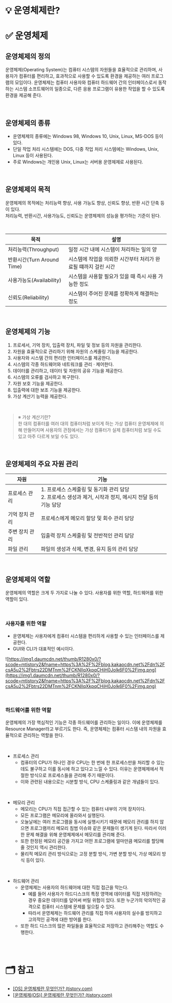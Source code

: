 # 💡 운영체제란?

# ✅ 운영체제
## 운영체제의 정의
운영체제(Operating System)는 컴퓨터 시스템의 자원들을 효율적으로 관리하며, 사용자가 컴퓨터를 편리하고, 효과적으로 사용할 수 있도록 환경을 제공하는 여러 프로그램의 모임이다. 운영체제는 컴퓨터 사용자와 컴퓨터 하드웨어 간의 인터페이스로서 동작하는 시스템 소프트웨어의 일종으로, 다른 응용 프로그램이 유용한 작업을 할 수 있도록 환경을 제공해 준다.

<br/>

## 운영체제의 종류
- 운영체제의 종류에는 Windows 98, Windows 10, Unix, Linux, MS-DOS 등이 있다.
- 단일 작업 처리 시스템에는 DOS, 다중 작업 처리 시스템에는 Windows, Unix, Linux 등이 사용된다.
- 주로 Windows는 개인용 Unix, Linux는 서버용 운영체제로 사용된다.

<br/>

## 운영체제의 목적
운영체제의 목적에는 처리능력 향상, 사용 가능도 향상, 신뢰도 향상, 반환 시간 단축 등이 있다.  
처리능력, 반환시간, 사용가능도, 신뢰도는 운영체제의 성능을 평가하는 기준이 된다.

<br/>

| 목적 | 설명 |
| --- | --- |
| 처리능력(Throughput) | 일정 시간 내에 시스템이 처리하는 일의 양 |
| 반환시간(Turn Around Time) | 시스템에 작업을 의뢰한 시간부터 처리가 완료될 떄까지 걸린 시간 |
| 사용가능도(Availability) | 시스템을 사용할 필요가 있을 때 즉시 사용 가능한 정도 |
| 신뢰도(Reliability) | 시스템이 주어진 문제를 정확하게 해결하는 정도 |

<br/>

## 운영체제의 기능
1. 프로세서, 기억 장치, 입출력 장치, 파일 및 정보 등의 자원을 관리한다.
2. 자원을 효율적으로 관리하기 위해 자원의 스케줄링 기능을 제공한다.
3. 사용자와 시스템 간의 편리한 인터페이스를 제공한다.
4. 시스템의 각종 하드웨어와 네트워크를 관리 · 제어한다.
5. 데이터를 관리하고, 데이터 및 자원의 공유 기능을 제공한다.
6. 시스템의 오류를 검사하고 복구한다.
7. 자원 보호 기능을 제공한다.
8. 입출력에 대한 보조 기능을 제공한다.
9. 가상 계산기 능력을 제공한다.

<br/>

> ※ 가상 계산기란?  
한 대의 컴퓨터를 여러 대의 컴퓨터처럼 보이게 하는 가상 컴퓨터 운영체제에 의해 만들어지며 사용자의 관점에서는 가상 컴퓨터가 실제 컴퓨터처럼 보일 수도 있고 아주 다르게 보일 수도 있다.
> 

<br/>

## 운영체제의 주요 자원 관리
| 자원 | 기능 |
| --- | --- |
| 프로세스 관리 | 1. 프로세스 스케줄링 및 동기화 관리 담당 <br/> 2. 프로세스 생성과 제거, 시작과 정지, 메시지 전달 등의 기능 담당 |
| 기억 장치 관리 | 프로세스에게 메모리 할당 및 회수 관리 담당 |
| 주변 장치 관리 | 입출력 장치 스케줄링 및 전반적인 관리 담당 |
| 파일 관리 | 파일의 생성과 삭제, 변경, 유지 등의 관리 담당 |

<br/>

## 운영체제의 역할
운영체제의 역할은 크게 두 가지로 나눌 수 있다. 사용자를 위한 역할, 하드웨어를 위한 역할이 있다.

<br/>

### 사용자를 위한 역할
- 운영체제는 사용자에게 컴퓨터 시스템을 편리하게 사용할 수 있는 인터페이스를 제공한다.
- GUI와 CLI가 대표적인 예시이다.

![https://img1.daumcdn.net/thumb/R1280x0/?scode=mtistory2&fname=https%3A%2F%2Fblog.kakaocdn.net%2Fdn%2FcsA5u2%2Fbtrs22DMTnm%2FCKNllqXkpqCHiH0Jolk6F0%2Fimg.png](https://img1.daumcdn.net/thumb/R1280x0/?scode=mtistory2&fname=https%3A%2F%2Fblog.kakaocdn.net%2Fdn%2FcsA5u2%2Fbtrs22DMTnm%2FCKNllqXkpqCHiH0Jolk6F0%2Fimg.png)

<br/>

### 하드웨어를 위한 역할
운영체제의 가장 핵심적인 기능은 각종 하드웨어를 관리하는 일이다. 이에 운영체제를 Resource Manager라고 부르기도 한다. 즉, 운영체제는 컴퓨터 시스템 내의 자원을 효율적으로 관리하는 역할을 한다.

<br/>

- 프로세스 관리
    - 컴퓨터의 CPU가 하나인 경우 CPU는 한 번에 한 프로세스만을 처리할 수 있는데도 불구하고 이를 동시에 하고 있다고 느낄 수 있다. 이유는 운영체제에서 적절한 방식으로 프로세스들을 관리해 주기 때문이다.
    - 이와 관련된 내용으로는 시분할 방식, CPU 스케줄링과 같은 개념들이 있다.

<br/>

- 메모리 관리
    - 메모리는 CPU가 직접 접근할 수 있는 컴퓨터 내부의 기억 장치이다.
    - 모든 프로그램은 메모리에 올라와서 실행된다.
    - 오늘날에는 여러 프로그램을 동시에 실행시키기 때문에 메모리 관리를 하지 않으면 프로그램끼리 메모리 침범 이슈와 같은 문제들이 생기게 된다. 따라서 이러한 문제 해결을 위해 운영체제에서 메모리를 관리해 준다.
    - 또한 한정된 메모리 공간을 가지고 어떤 프로그램에 얼마만큼 메모리를 할당해줄 것인지 역시 관리한다.
    - 물리적 메모리 관리 방식으로는 고정 분할 방식, 가변 분할 방식, 가상 메모리 방식 등이 있다.
    
<br/>    
    
- 하드웨어 관리
    - 운영체제는 사용자의 하드웨어에 대한 직접 접근을 막는다.
        - 예를 들어 사용자가 하드디스크의 특정 영역에 데이터를 직접 저장하려는 경우 중요한 데이터를 덮어써 버릴 위험이 있다. 또한 누군가의 악의적인 공격으로 컴퓨터 시스템에 문제를 일으킬 수 있다.
        - 따라서 운영체제는 하드웨어 관리를 직접 하여 사용자의 실수를 방지하고 고의적인 공격에 대한 방어를 한다.
    - 또한 하드 디스크의 많은 파일들을 효율적으로 저장하고 관리해주는 역할도 수행한다.

<br/>
<br/>

# 🗂 참고
- [[OS] 운영체제란 무엇인가? (tistory.com)](https://coding-factory.tistory.com/300)
- [[운영체제(OS)] 운영체제란 무엇인가? (tistory.com)](https://kjhoon0330.tistory.com/entry/%EC%9A%B4%EC%98%81%EC%B2%B4%EC%A0%9COS-%EC%9A%B4%EC%98%81%EC%B2%B4%EC%A0%9C%EB%9E%80-%EB%AC%B4%EC%97%87%EC%9D%B8%EA%B0%80)
